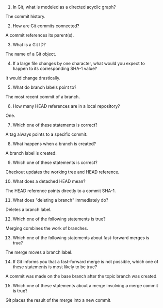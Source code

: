 1. In Git, what is modeled as a directed acyclic graph?

  The commit history.

2. How are Git commits connected?

  A commit references its parent(s).

3. What is a Git ID?
 
  The name of a Git object.

4. If a large file changes by one character, what would you expect to happen to its corresponding SHA-1 value?

  It would change drastically.

5. What do branch labels point to?

  The most recent commit of a branch.

6. How many HEAD references are in a local repository?

  One.

7. Which one of these statements is correct?

  A tag always points to a specific commit.

8. What happens when a branch is created?

  A branch label is created.

9. Which one of these statements is correct?

  Checkout updates the working tree and HEAD reference.

10. What does a detached HEAD mean?

  The HEAD reference points directly to a commit SHA-1.

11. What does "deleting a branch" immediately do?

  Deletes a branch label.

12. Which one of the following statements is true?

  Merging combines the work of branches.

13. Which one of the following statements about fast-forward merges is true?

  The merge moves a branch label.

14. If Git informs you that a fast-forward merge is not possible, which one of these statements is most likely to be true?

  A commit was made on the base branch after the topic branch was created.

15. Which one of these statements about a merge involving a merge commit is true?

  Git places the result of the merge into a new commit.
